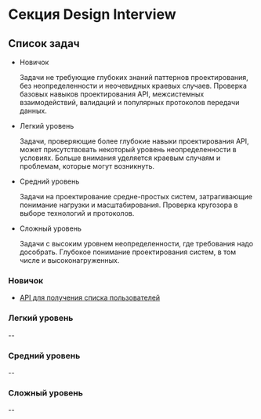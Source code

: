 # Секция Design Interview

## Список задач

* Новичок

    Задачи не требующие глубоких знаний паттернов проектирования, без неопределенности и неочевидных краевых случаев. Проверка базовых навыков проектирования API, межсистемных взаимодействий, валидаций и популярных протоколов передачи данных.

* Легкий уровень

    Задачи, проверяющие более глубокие навыки проектирования API, может присутствовать некоторый уровень неопределенности в условиях. Больше внимания уделяется краевым случаям и проблемам, которые могут возникнуть.

* Средний уровень

    Задачи на проектирование средне-простых систем, затрагивающие понимание нагрузки и масштабирования. Проверка кругозора в выборе технологий и протоколов.

* Сложный уровень

    Задачи с высоким уровнем неопределенности, где требования надо дособрать. Глубокое понимание проектирования систем, в том числе и высоконагруженных.

### Новичок

* [API для получения списка пользователей](./beginner/get_users_endpoint.md)

### Легкий уровень

--

### Средний уровень

--

### Сложный уровень

--
